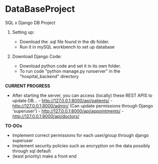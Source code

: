 # DataBaseProject
SQL x Django DB Project


1) Setting up:
   - Download the .sql file found in the db folder.
   - Run it in mySQL workbench to set up database
  
2) Download Django Code:
   - Download python code and set it in its own folder.
   - To run code "python manage.py runserver" in the "hospital_backend" directory
  
**CURRENT PROGRESS**
- After starting the server, you can access (locally) these REST APIS to update DB...
                          - http://127.0.0.1:8000/api/patients/
                          - http://127.0.0.1:8000/admin/ (Can update permissions through Django 'superuser')
                          - http://127.0.0.1:8000/api/appointments/
                          - http://127.0.0.1:8000/api/doctors/


**TO-DOs**
- Implement correct permissions for each user/group through django superuser
- Implement security policies such as encryption on the data possibly through sql default
- (least priority) make a front end

